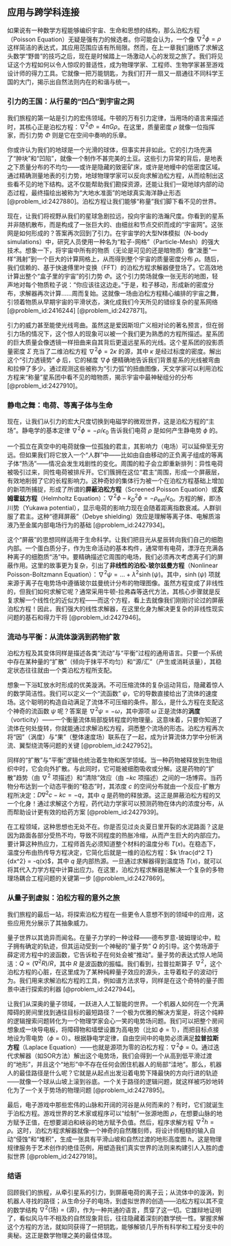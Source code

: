 ## 应用与跨学科连接

如果说有一种数学方程能够编织宇宙、生命和思想的结构，那么泊松方程（Poisson Equation）无疑是强有力的候选者。你可能会认为，一个像 $\nabla^2\phi = \rho$ 这样简洁的表达式，其应用范围应该有所局限。然而，在上一章我们磨练了求解这头数学“野兽”的技巧之后，现在是时候踏上一场激动人心的发现之旅了。我们将见证这个方程如何以令人惊叹的普适性，成为物理学家、工程师、生物学家甚至游戏设计师的得力工具。它就像一把万能钥匙，为我们打开一扇又一扇通往不同科学王国的大门，揭示出自然法则内在的和谐与统一。

### 引力的王国：从行星的“凹凸”到宇宙之网

我们旅程的第一站是引力的宏伟领域。牛顿的万有引力定律，当用场的语言来描述时，其核心正是泊松方程：$\nabla^2\Phi = 4\pi G\rho$。在这里，质量密度 $\rho$ 就像一位指挥家，而引力势 $\Phi$ 则是它在空间中奏响的乐章。

你或许认为我们的地球是一个光滑的球体，但事实并非如此。它的引力场充满了“肿块”和“凹陷”，就像一个制作不甚完美的土豆。这些引力异常的背后，是地表之下质量分布的不均匀——或许是隐藏的致密矿床，或许是地幔中的低密度区域。通过精确测量地表的引力势，地球物理学家可以反向求解泊松方程，从而绘制出这些看不见的地下结构。这不仅能帮助我们勘探资源，还能让我们一窥地球内部的动态过程，最终描绘出被称为“大地水准面”的地球真实海洋静止形态 [@problem_id:2427880]。泊松方程让我们能够“称量”我们脚下看不见的世界。

现在，让我们将视野从我们的星球急剧拉远，投向宇宙的浩瀚尺度。你看到的星系并非随机散布，而是构成了一张巨大的、由细丝和节点交织而成的“宇宙网”。这张网是如何形成的？答案再次回到了引力。在宇宙学的大型N体模拟（N-body simulations）中，研究人员使用一种名为“粒子-网格”（Particle-Mesh）的强大技术。想象一下，将宇宙中所有的物质（无论是可见的还是暗物质）像“泼墨”一样“溅射”到一个巨大的计算网格上，从而得到整个宇宙的质量密度分布 $\rho$。随后，我们信赖的、基于快速傅里叶变换（FFT）的泊松方程求解器便登场了。它高效地计算出整个“盒子里的宇宙”的引力势 $\Phi$。这个引力势场就像一张无形的地图，轻声地对每个物质粒子说：“你应该往这边走。”于是，粒子移动，形成新的密度分布，求解器再次计算……周而复始。这就像一场由泊松方程精心编排的宇宙之舞，引领着物质从早期宇宙的平滑状态，演化成我们今天所见的错综复杂的星系网络 [@problem_id:2416244] [@problem_id:2427871]。

引力的威力甚至能使光线弯曲。虽然这是爱因斯坦广义相对论的著名预言，但在弱引力场的情况下，这个惊人的现象可以被一个我们更为熟悉的方程所描述。星系团的巨大质量会像透镜一样扭曲来自其背后更遥远星系的光线。这个星系团的投影质量密度 $\Sigma$ 充当了二维泊松方程 $\nabla^2\phi = 2\kappa$ 的源，其中 $\kappa$ 是经过标度的密度。解出这个“引力透镜势” $\phi$ 后，它的梯度 $\nabla\phi$ 便精确地告诉我们背景星系的光线被弯曲和拉伸了多少。通过观测这些被称为“引力弧”的扭曲图像，天文学家可以利用泊松方程来“称量”星系团中看不见的暗物质，揭示宇宙中最神秘组分的分布 [@problem_id:2427910]。

### 静电之舞：电荷、等离子体与生命

现在，让我们从引力的宏大尺度切换到电磁学的微观世界，这是泊松方程的“主场”。静电学的基本定律 $\nabla^2\phi = -\rho/\epsilon_0$ 告诉我们电荷 $\rho$ 是如何产生静电势 $\phi$ 的。

一个孤立在真空中的电荷就像一位孤独的君主，其影响力（电场）可以延伸至无穷远。但如果我们将它放入一个“人群”中——比如由自由移动的正负离子组成的等离子体“热汤”——情况会发生戏剧性的变化。周围的粒子会立即重新排列：异性电荷被吸引过来，同性电荷被排斥开。它们簇拥在这位“君主”周围，形成一个屏蔽层，有效地削弱了它的长程影响力。这种奇妙的集体行为被一个在泊松方程基础上增加的新项所捕捉，形成了所谓的**屏蔽泊松方程**（Screened Poisson Equation）或**亥姆霍兹方程**（Helmholtz Equation）：$\nabla^2\phi - k_D^2\phi = -\rho_{\text{ext}}/\epsilon_0$。方程的解，即汤川势（Yukawa potential），显示电荷的影响力现在会随着距离指数衰减。人群驯服了君主。这种“德拜屏蔽”（Debye shielding）效应是理解等离子体、电解质溶液乃至金属内部电场行为的基础 [@problem_id:2427934]。

这个“屏蔽”的思想同样适用于生命科学。让我们把目光从星辰转向我们自己的细胞内部。一个蛋白质分子，作为生命活动的基本构件，通常带有电荷，漂浮在充满各种离子的细胞质“汤”中。要精确描述它周围的电场，我们必须再次考虑离子们的屏蔽作用。这里的故事更为复杂，引出了**非线性的泊松-玻尔兹曼方程**（Nonlinear Poisson-Boltzmann Equation）：$\nabla^2\psi = \dots + \lambda^2 \sinh(\psi)$。其中，$\sinh(\psi)$ 项就来源于离子在电势场中遵循玻尔兹曼统计分布的物理图像。虽然方程变成了非线性的，但我们如何求解它呢？通常采用牛顿-拉弗森等迭代方法，其核心步骤就是反复求解一个线性化的近似方程——而这个方程，看上去就像我们刚刚讨论过的屏蔽泊松方程！因此，我们强大的线性求解器，在这里化身为解决更复杂的非线性现实问题的基石和得力干将 [@problem_id:2427946]。

### 流动与平衡：从流体漩涡到药物扩散

泊松方程及其变体同样是描述各类“流动”与“平衡”过程的通用语言。只要一个系统中存在某种量的“扩散”（倾向于抹平不均匀）和“源/汇”（产生或消耗该量），其稳定状态往往就由一个类泊松方程所支配。

想象一下浴缸放水时形成的优美漩涡。不可压缩流体的复杂运动背后，隐藏着惊人的数学简洁性。我们可以定义一个“流函数” $\psi$，它的导数直接给出了流体的速度场。这个聪明的构造自动满足了流体不可压缩的条件。那么，是什么方程在支配这个神奇的流函数 $\psi$ 呢？答案是 $\nabla^2\psi = -\omega$，其中源项 $\omega$ 正是流体的**涡度**（vorticity）——一个衡量流体局部旋转程度的物理量。这意味着，只要你知道了流体在何处旋转，你就能通过求解泊松方程，洞悉整个流场的形态。泊松方程再次将“因”（涡度）与“果”（整体速度场）联系在了一起，成为计算流体力学中分析涡流、翼型绕流等问题的关键 [@problem_id:2427952]。

同样的“扩散”与“平衡”逻辑也统治着生物和医学领域。当一种药物被释放到生物组织中时，它会向外扩散。与此同时，它可能被细胞吸收或分解。这是药物的“扩散”趋势（由 $\nabla^2$ 项描述）和“清除”效应（由 $-kc$ 项描述）之间的一场博弈。当药物分布达到一个动态平衡的“稳态”时，其浓度 $c$ 的空间分布就由一个反应-扩散方程所决定：$D\nabla^2 c - k c = -q$，其中 $q$ 是药物的释放源。这正是屏蔽泊松方程的又一个化身！通过求解这个方程，药代动力学家可以预测药物在体内的浓度分布，从而帮助设计更有效的给药方案 [@problem_id:2427939]。

在工程领域，这种思想也无处不在。你是否见过炎炎夏日里开裂的水泥路面？这是因为路面各部分受热不均，导致不同程度的热胀冷缩，从而产生巨大的内部应力。要计算这种热应力，工程师首先必须知道整个材料的温度分布 $T(x)$。在稳态下，温度分布由热传导方程决定，它简化后就是一维的泊松方程：$k \frac{d^2 T}{dx^2} = -q(x)$，其中 $q$ 是内部热源。一旦通过求解器得到温度场 $T(x)$，就可以将其代入力学方程中计算出应力。在这里，泊松方程求解器是解决一个复杂的多物理场耦合工程问题的关键第一步 [@problem_id:2427869]。

### 从量子到虚拟：泊松方程的意外之旅

我们旅程的最后一站，将探索泊松方程在一些更令人意想不到的领域中的应用，这些应用充分展示了其抽象威力。

量子世界以其诡异而闻名。在量子力学的一种诠释——德布罗意-玻姆理论中，粒子拥有确定的轨迹，但其运动受到一个神秘的“量子势” $Q$ 的引导。这个势场源于薛定谔方程中的波函数，它告诉粒子在何处会被“推动”。量子势的表达式惊人地简洁：$Q \propto (\nabla^2 R)/R$，其中 $R$ 是波函数的振幅。我们看到，拉普拉斯算子 $\nabla^2$，这个泊松方程的心脏，在这里成为了某种纯粹量子效应的源头，主导着粒子的波动行为。我们用来求解泊松方程的工具，例如谱方法求导，同样是在这个奇特的量子图景中进行探索的利器 [@problem_id:2427944]。

让我们从深奥的量子领域，一跃进入人工智能的世界。一个机器人如何在一个充满障碍的房间里找到通往目标的最短路径？一个极为优雅的解决方案是，将这个纯粹的逻辑搜索问题转化为一个物理学家会心一笑的电势场问题。我们可以把整个房间想象成一块导电板，将障碍物和墙壁设置为高电势（比如 $\phi=1$），而把目标点接地设为零电势（$\phi=0$）。根据静电学定律，自由空间中的电势必须满足**拉普拉斯方程**（Laplace Equation）——也就是源项为零的泊松方程：$\nabla^2\phi = 0$。通过迭代求解器（如SOR方法）解出这个电势场，我们会得到一个从高到低平滑过渡的“地形”，并且这个“地形”中不存在任何会困住机器人的局部“洼地”。那么，机器人的最佳路径是什么呢？它就是从起点出发沿着电势下降最快的方向行进的轨迹——就像一个球从山坡上滚到谷底。一个关于路径的逻辑问题，就这样被巧妙地转化为了一个关于势场的物理问题 [@problem_id:2427895]。

最后，电子游戏中那些宏伟的山脉和开阔的河谷是从何而来的？有时，它们就诞生于泊松方程。游戏世界的艺术家或程序可以“绘制”一张源地图 $\rho$，在想要山脉的地方赋予正值，在想要湖泊和峡谷的地方赋予负值。然后，程序求解方程 $\nabla^2 h = \rho$。这时，泊松方程求解器就像一个神奇的自然雕刻师，将设计师粗糙的输入自动“侵蚀”和“堆积”，生成一张具有平滑山坡和自然过渡的地形高度图 $h$。这是物理规律服务于艺术创作的绝佳范例，用塑造我们真实世界的法则来构建引人入胜的虚拟世界 [@problem_id:2427918]。

### 结语

回顾我们的旅程，从牵引星系的引力，到屏蔽电荷的离子云；从流体中的漩涡，到机器人寻找的路径；从生命分子的电场，到虚拟世界的创造——泊松方程以其不变的数学结构 $\nabla^2(\text{场}) = (\text{源})$，作为一种共通的语言，贯穿了这一切。它雄辩地证明了，看似风马牛不相及的自然现象背后，往往隐藏着深刻的数学统一性。掌握求解这个方程的方法，就如同获得了一把钥匙，能够解锁几乎所有科学和工程分支中的奥秘。这正是数学物理之美的最佳体现。